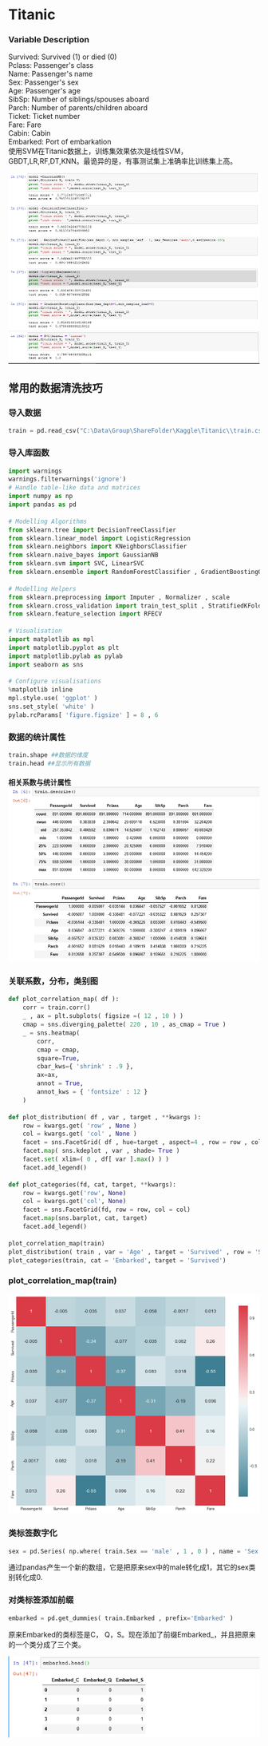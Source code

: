 # Titanic

### Variable Description

Survived: Survived \(1\) or died \(0\)  
Pclass: Passenger's class  
Name: Passenger's name  
Sex: Passenger's sex  
Age: Passenger's age  
SibSp: Number of siblings/spouses aboard  
Parch: Number of parents/children aboard  
Ticket: Ticket number  
Fare: Fare  
Cabin: Cabin  
Embarked: Port of embarkation  
使用SVM在Titanic数据上，训练集效果依次是线性SVM，GBDT,LR,RF,DT,KNN。最诡异的是，有事测试集上准确率比训练集上高。

![](/assets/Titanic_Training_Result.png)

## 常用的数据清洗技巧

### 导入数据

```py
train = pd.read_csv("C:\Data\Group\ShareFolder\Kaggle\Titanic\\train.csv")
```

### 导入库函数

```py
import warnings
warnings.filterwarnings('ignore')
# Handle table-like data and matrices
import numpy as np
import pandas as pd

# Modelling Algorithms
from sklearn.tree import DecisionTreeClassifier
from sklearn.linear_model import LogisticRegression
from sklearn.neighbors import KNeighborsClassifier
from sklearn.naive_bayes import GaussianNB
from sklearn.svm import SVC, LinearSVC
from sklearn.ensemble import RandomForestClassifier , GradientBoostingClassifier

# Modelling Helpers
from sklearn.preprocessing import Imputer , Normalizer , scale
from sklearn.cross_validation import train_test_split , StratifiedKFold
from sklearn.feature_selection import RFECV

# Visualisation
import matplotlib as mpl
import matplotlib.pyplot as plt
import matplotlib.pylab as pylab
import seaborn as sns

# Configure visualisations
%matplotlib inline
mpl.style.use( 'ggplot' )
sns.set_style( 'white' )
pylab.rcParams[ 'figure.figsize' ] = 8 , 6
```

### 数据的统计属性

```py
train.shape ##数据的维度
train.head ##显示所有数据
```

#### 相关系数与统计属性![](/assets/python_describe_corr.png)

### 关联系数，分布，类别图

```py
def plot_correlation_map( df ):
    corr = train.corr()
    _ , ax = plt.subplots( figsize =( 12 , 10 ) )
    cmap = sns.diverging_palette( 220 , 10 , as_cmap = True )
    _ = sns.heatmap(
        corr, 
        cmap = cmap,
        square=True, 
        cbar_kws={ 'shrink' : .9 }, 
        ax=ax, 
        annot = True, 
        annot_kws = { 'fontsize' : 12 }
    ) 

def plot_distribution( df , var , target , **kwargs ):
    row = kwargs.get( 'row' , None )
    col = kwargs.get( 'col' , None )
    facet = sns.FacetGrid( df , hue=target , aspect=4 , row = row , col = col )
    facet.map( sns.kdeplot , var , shade= True )
    facet.set( xlim=( 0 , df[ var ].max() ) )
    facet.add_legend()

def plot_categories(fd, cat, target, **kwargs):
    row = kwargs.get('row', None)
    col = kwargs.get('col', None)
    facet = sns.FacetGrid(fd, row = row, col = col)
    facet.map(sns.barplot, cat, target)
    facet.add_legend()

plot_correlation_map(train)
plot_distribution( train , var = 'Age' , target = 'Survived' , row = 'Sex' )
plot_categories(train, cat = 'Embarked', target = 'Survived')
```

### plot\_correlation\_map\(train\)

![](/assets/output_7_0.png)

### 类标签数字化

```py
sex = pd.Series( np.where( train.Sex == 'male' , 1 , 0 ) , name = 'Sex' )
```

通过pandas产生一个新的数组，它是把原来sex中的male转化成1，其它的sex类别转化成0.

### 对类标签添加前缀

```py
embarked = pd.get_dummies( train.Embarked , prefix='Embarked' )
```

原来Embarked的类标签是C， Q，S。现在添加了前缀Embarked\_，并且把原来的一个类分成了三个类。

![](/assets/python_get_dummies.png)



